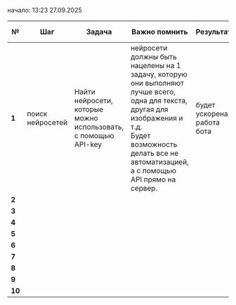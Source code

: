 начало: 13:23 27.09.2025

| №      | Шаг              | Задача                                                             | Важно помнить                                                                                                                                                                                                     | Результат                  | состояние задачи |
| ------ | ---------------- | ------------------------------------------------------------------ | ----------------------------------------------------------------------------------------------------------------------------------------------------------------------------------------------------------------- | -------------------------- | ---------------- |
| **1**  | поиск нейросетей | Найти нейросети, которые можно использовать, с помощью     API-key | нейросети должны быть нацелены на 1 задачу, которую они выполняют лучше всего, одна для текста, другая для изображения и т.д.<br>Будет возможность делать все не автоматизацией, а с помощью API прямо на сервер. | будет ускорена работа бота |                  |
| **2**  |                  |                                                                    |                                                                                                                                                                                                                   |                            |                  |
| **3**  |                  |                                                                    |                                                                                                                                                                                                                   |                            |                  |
| **4**  |                  |                                                                    |                                                                                                                                                                                                                   |                            |                  |
| **5**  |                  |                                                                    |                                                                                                                                                                                                                   |                            |                  |
| **6**  |                  |                                                                    |                                                                                                                                                                                                                   |                            |                  |
| **7**  |                  |                                                                    |                                                                                                                                                                                                                   |                            |                  |
| **8**  |                  |                                                                    |                                                                                                                                                                                                                   |                            |                  |
| **9**  |                  |                                                                    |                                                                                                                                                                                                                   |                            |                  |
| **10** |                  |                                                                    |                                                                                                                                                                                                                   |                            |                  |
